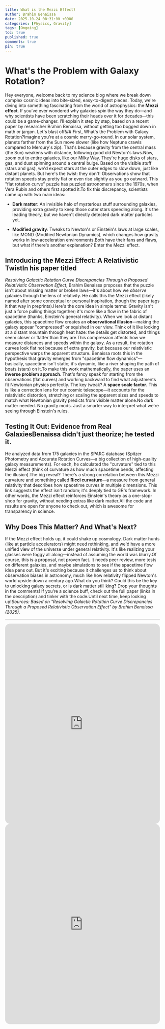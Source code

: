 ```yaml
---
title: What is the Mezzi Effect?
author: Brahim Benaissa
date: 2025-10-24 08:31:00 +0900   
categories: [Physics, Gravity]
tags: [Ongoing]
toc: true
published: true
comments: true
pin: true
---
```


# What's the Problem with Galaxy Rotation?

Hey everyone, welcome back to my science blog where we break down complex cosmic ideas into bite-sized, easy-to-digest pieces. Today, we're diving into something fascinating from the world of astrophysics: the **Mezzi effect**. If you've ever wondered why galaxies spin the way they do—and why scientists have been scratching their heads over it for decades—this could be a game-changer. I'll explain it step by step, based on a recent paper by researcher Brahim Benaissa, without getting too bogged down in math or jargon. Let's blast off!## First, What's the Problem with Galaxy Rotation?Imagine you're at a cosmic merry-go-round. In our solar system, planets farther from the Sun move slower (like how Neptune crawls compared to Mercury's zip). That's because gravity from the central mass (the Sun) weakens with distance, following good old Newton's laws.Now, zoom out to entire galaxies, like our Milky Way. They're huge disks of stars, gas, and dust spinning around a central bulge. Based on the visible stuff (stars and gas), we'd expect stars at the outer edges to slow down, just like distant planets. But here's the twist: they don't! Observations show that rotation speeds stay pretty flat or even rise slightly as you go outward. This "flat rotation curve" puzzle has puzzled astronomers since the 1970s, when Vera Rubin and others first spotted it.To fix this discrepancy, scientists came up with two main ideas:

- **Dark matter**: An invisible halo of mysterious stuff surrounding galaxies, providing extra gravity to keep those outer stars speeding along. It's the leading theory, but we haven't directly detected dark matter particles yet.

- **Modified gravity**: Tweaks to Newton's or Einstein's laws at large scales, like MOND (Modified Newtonian Dynamics), which changes how gravity works in low-acceleration environments.Both have their fans and flaws, but what if there's another explanation? Enter the Mezzi effect.

## Introducing the Mezzi Effect: A Relativistic TwistIn his paper titled
*Resolving Galactic Rotation Curve Discrepancies Through a Proposed Relativistic Observation Effect*, Brahim Benaissa proposes that the puzzle isn't about missing matter or broken laws—it's about how we *observe* galaxies through the lens of relativity. He calls this the Mezzi effect (likely named after some conceptual or personal inspiration, though the paper tags it that way in preprints).Here's the core idea in simple terms: Gravity isn't just a force pulling things together; it's more like a flow in the fabric of spacetime (thanks, Einstein's general relativity). When we look at distant galaxies, this spacetime flow creates an **observational illusion**—making the galaxy appear "compressed" or squished in our view. Think of it like looking at a distant mountain through heat haze: the details get distorted, and things seem closer or flatter than they are.This compression affects how we measure distances and speeds within the galaxy. As a result, the rotation curves look flat not because of extra gravity, but because our relativistic perspective warps the apparent structure. Benaissa roots this in the hypothesis that gravity emerges from "spacetime flow dynamics"—basically, spacetime isn't static; it's dynamic, like a river shaping the path of boats (stars) on it.To make this work mathematically, the paper uses an **inverse problem approach**. That's fancy speak for starting from the observations (flat curves) and working backward to find what adjustments fit Newtonian physics perfectly. The key tweak? A **space scale factor**. This is like a correction lens for our cosmic telescope—it accounts for the relativistic distortion, stretching or scaling the apparent sizes and speeds to match what Newtonian gravity predicts from visible matter alone.No dark matter needed. No gravity mods. Just a smarter way to interpret what we're seeing through Einstein's rules.

## Testing It Out: Evidence from Real GalaxiesBenaissa didn't just theorize; he tested it.

He analyzed data from 175 galaxies in the SPARC database (Spitzer Photometry and Accurate Rotation Curves—a big collection of high-quality galaxy measurements). For each, he calculated the "curvature" tied to this Mezzi effect (think of curvature as how much spacetime bends, affecting the illusion).The big reveal? There's a strong correlation between this Mezzi curvature and something called **Ricci curvature**—a measure from general relativity that describes how spacetime curves in multiple dimensions. This link suggests the effect isn't random; it's deeply tied to GR's framework. In other words, the Mezzi effect reinforces Einstein's theory as a one-stop-shop for gravity, without needing extras like dark matter.All the code and results are open for anyone to check out, which is awesome for transparency in science.

## Why Does This Matter? And What's Next?
If the Mezzi effect holds up, it could shake up cosmology. Dark matter hunts (like at particle accelerators) might need rethinking, and we'd have a more unified view of the universe under general relativity. It's like realizing your glasses were foggy all along—instead of assuming the world was blurry.Of course, this is a proposal, not proven fact. It needs peer review, more tests on different galaxies, and maybe simulations to see if the spacetime flow idea pans out. But it's exciting because it challenges us to think about observation biases in astronomy, much like how relativity flipped Newton's world upside down a century ago.What do you think? Could this be the key to unlocking galaxy secrets, or is dark matter still king? Drop your thoughts in the comments! If you're a science buff, check out the full paper (links in the description) and tinker with the code.Until next time, keep looking up!*Sources: Based on "Resolving Galactic Rotation Curve Discrepancies Through a Proposed Relativistic Observation Effect" by Brahim Benaissa (2025).*

---

<iframe
  src="https://brahimbenaissa.com/DM_chart/DM_Chart.html"
  width="100%"
  height="650"
  style="border:none; border-radius:16px; overflow:hidden;"
  title="DM Chart"
  loading="lazy"
  allowfullscreen
></iframe>


  <iframe
    src="https://brahimbenaissa.com/Mezzi_Chart/Mezzi_Chart.html"
    width="100%"
    height="650"
    style="border:none; border-radius:16px; overflow:hidden;"
    title="Mezzi Chart"
    loading="lazy"
    allowfullscreen
  ></iframe>
